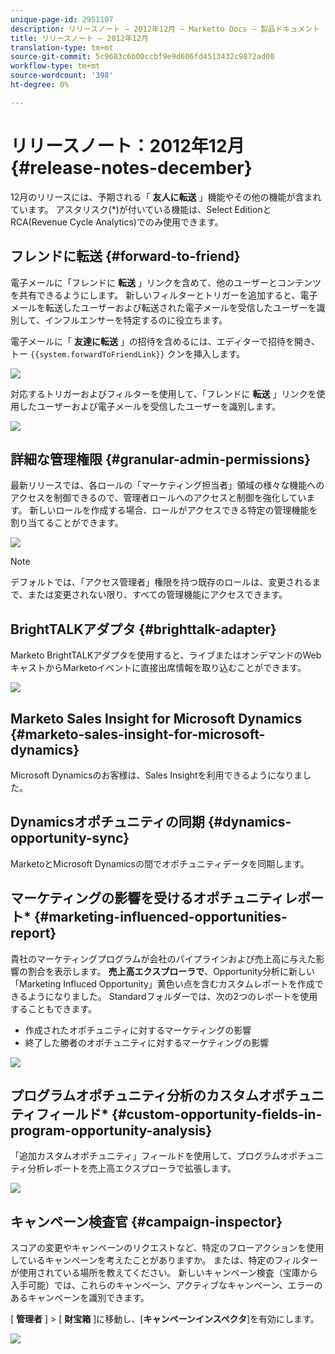 ```yaml
---
unique-page-id: 2951107
description: リリースノート — 2012年12月 — Marketto Docs — 製品ドキュメント
title: リリースノート — 2012年12月
translation-type: tm+mt
source-git-commit: 5c9683c6b00ccbf9e9d606fd4513432c9872ad00
workflow-type: tm+mt
source-wordcount: '398'
ht-degree: 0%

---
```



# リリースノート：2012年12月 {#release-notes-december}

12月のリリースには、予期される「 **友人に転送** 」機能やその他の機能が含まれています。 アスタリスク(*)が付いている機能は、Select EditionとRCA(Revenue Cycle Analytics)でのみ使用できます。

## フレンドに転送 {#forward-to-friend}

電子メールに「フレンドに **転送** 」リンクを含めて、他のユーザーとコンテンツを共有できるようにします。 新しいフィルターとトリガーを追加すると、電子メールを転送したユーザーおよび転送された電子メールを受信したユーザーを識別して、インフルエンサーを特定するのに役立ちます。

電子メールに「 **友達に転送** 」の招待を含めるには、エディターで招待を開き、トー `{{system.forwardToFriendLink}}` クンを挿入します。

![](assets/image2014-9-23-10-3a50-3a45.png)

対応するトリガーおよびフィルターを使用して、「フレンドに **転送** 」リンクを使用したユーザーおよび電子メールを受信したユーザーを識別します。

![](assets/image2014-9-23-10-3a50-3a56.png)

## 詳細な管理権限 {#granular-admin-permissions}

最新リリースでは、各ロールの「マーケティング担当者」領域の様々な機能へのアクセスを制御できるので、管理者ロールへのアクセスと制御を強化しています。 新しいロールを作成する場合、ロールがアクセスできる特定の管理機能を割り当てることができます。

![](assets/image2014-9-23-10-3a51-3a18.png)

>[!NOTE]
>
>デフォルトでは、「アクセス管理者」権限を持つ既存のロールは、変更されるまで、または変更されない限り、すべての管理機能にアクセスできます。

## BrightTALKアダプタ {#brighttalk-adapter}

Marketo BrightTALKアダプタを使用すると、ライブまたはオンデマンドのWebキャストからMarketoイベントに直接出席情報を取り込むことができます。

![](assets/image2014-9-23-10-3a51-3a31.png)

## Marketo Sales Insight for Microsoft Dynamics {#marketo-sales-insight-for-microsoft-dynamics}

Microsoft Dynamicsのお客様は、Sales Insightを利用できるようになりました。

## Dynamicsオポチュニティの同期 {#dynamics-opportunity-sync}

MarketoとMicrosoft Dynamicsの間でオポチュニティデータを同期します。

## マーケティングの影響を受けるオポチュニティレポート* {#marketing-influenced-opportunities-report}

貴社のマーケティングプログラムが会社のパイプラインおよび売上高に与えた影響の割合を表示します。 **売上高エクスプローラで**、Opportunity分析に新しい「Marketing Influced Opportunity」黄色い点を含むカスタムレポートを作成できるようになりました。 Standardフォルダーでは、次の2つのレポートを使用することもできます。

* 作成されたオポチュニティに対するマーケティングの影響
* 終了した勝者のオポチュニティに対するマーケティングの影響

![](assets/image2014-9-23-10-3a52-3a11.png)

## プログラムオポチュニティ分析のカスタムオポチュニティフィールド* {#custom-opportunity-fields-in-program-opportunity-analysis}

「追加カスタムオポチュニティ」フィールドを使用して、プログラムオポチュニティ分析レポートを売上高エクスプローラで拡張します。

![](assets/image2014-9-23-10-3a52-3a23.png)

## キャンペーン検査官 {#campaign-inspector}

スコアの変更やキャンペーンのリクエストなど、特定のフローアクションを使用しているキャンペーンを考えたことがありますか。 または、特定のフィルターが使用されている場所を教えてください。 新しいキャンペーン検査（宝庫から入手可能）では、これらのキャンペーン、アクティブなキャンペーン、エラーのあるキャンペーンを識別できます。

[ **管理者** ] > [ **財宝箱** ]に移動し、[**キャンペーンインスペクタ**]を有効にします。

![](assets/image2014-9-23-10-3a52-3a39.png)

